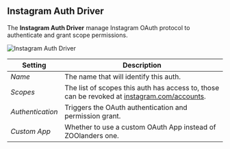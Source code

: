 ## Instagram Auth Driver

The **Instagram Auth Driver** manage Instagram OAuth protocol to authenticate and grant scope permissions.

![Instagram Auth Driver](./assets/driver-instagram-oauth.webp)

| Setting | Description |
| --- | --- |
| *Name* | The name that will identify this auth. |
| *Scopes* | The list of scopes this auth has access to, those can be revoked at [instagram.com/accounts](https://www.instagram.com/accounts/manage_access). |
| *Authentication* | Triggers the OAuth authentication and permission grant. |
| *Custom App* | Whether to use a custom OAuth App instead of ZOOlanders one. |
